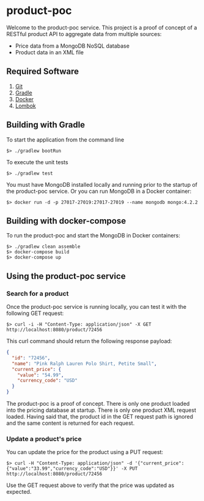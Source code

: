 # product-poc
Welcome to the product-poc service. This project is a proof of concept of a RESTful product API to aggregate data from multiple sources:
* Price data from a MongoDB NoSQL database
* Product data in an XML file

## Required Software
1.  [Git](https://git-scm.com/downloads) 
1.  [Gradle](https://gradle.org/install/)
1.	[Docker](http://docker.com)
1.	[Lombok](https://projectlombok.org/setup/overview)

## Building with Gradle

To start the application from the command line
```
$> ./gradlew bootRun
```

To execute the unit tests
```
$> ./gradlew test
```

You must have MongoDB installed locally and running prior to the startup of the product-poc service.
Or you can run MongoDB in a Docker container:
```
$> docker run -d -p 27017-27019:27017-27019 --name mongodb mongo:4.2.2
```

## Building with docker-compose

To run the product-poc and start the MongoDB in Docker containers:
```
$> ./gradlew clean assemble
$> docker-compose build
$> docker-compose up
```

## Using the product-poc service

### Search for a product
Once the product-poc service is running locally, you can test it with the following GET request:
```
$> curl -i -H "Content-Type: application/json" -X GET http://localhost:8080/product/72456
```
This curl command should return the following response payload:
```json
{
  "id": "72456",
  "name": "Pink Ralph Lauren Polo Shirt, Petite Small",
  "current_price": {
    "value": "54.99",
    "currency_code": "USD"
  }
}
```
The product-poc is a proof of concept. There is only one product loaded into the pricing database at startup.
There is only one product XML request loaded. Having said that, the product id in the GET request path is ignored
and the same content is returned for each request.

### Update a product's price
You can update the price for the product using a PUT request:
```
$> curl -H "Content-Type: application/json" -d '{"current_price":{"value":"33.99","currency_code":"USD"}}' -X PUT http://localhost:8080/product/72456
```
Use the GET request above to verify that the price was updated as expected.